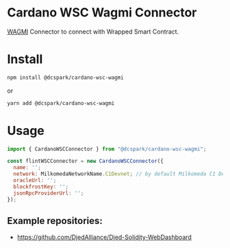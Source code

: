 # Cardano WSC Wagmi Connector

[WAGMI](https://wagmi.sh/) Connector to connect with Wrapped Smart Contract.

# Install

```bash
npm install @dcspark/cardano-wsc-wagmi
```

or

```bash
yarn add @dcspark/cardano-wsc-wagmi
```

# Usage

```javascript
import { CardanoWSCConnector } from "@dcspark/cardano-wsc-wagmi";

const flintWSCConnector = new CardanoWSCConnector({
  name: '';
  network: MilkomedaNetworkName.C1Devnet; // by default Milkomeda C1 Devnet
  oracleUrl: '';
  blockfrostKey: '';
  jsonRpcProviderUrl: '';
});
```

## **Example repositories:**

- https://github.com/DjedAlliance/Djed-Solidity-WebDashboard
